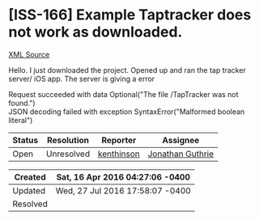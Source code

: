 # [ISS-166] Example Taptracker does not work as downloaded.

[XML Source](../xml/ISS-166.xml)
<p><p>Hello. I just downloaded the project. Opened up and ran the tap tracker server/ iOS app. The server is giving a error</p>

<p>Request succeeded with data Optional("The file /TapTracker was not found.")<br/>
JSON decoding failed with exception SyntaxError("Malformed boolean literal")</p></p>





Status|Resolution|Reporter|Assignee
------|----------|--------|--------
Open|Unresolved|[kenthinson](kenthinson)|[Jonathan Guthrie]($jonog)





Created|Sat, 16 Apr 2016 04:27:06 -0400
-------|--------------
Updated|Wed, 27 Jul 2016 17:58:07 -0400
Resolved|




